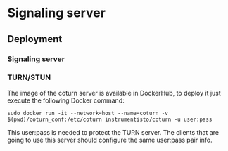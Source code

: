 # Signaling server

## Deployment
### Signaling server

### TURN/STUN
The image of the coturn server is available in DockerHub, to deploy it just execute the following Docker command:

    sudo docker run -it --network=host --name=coturn -v $(pwd)/coturn_conf:/etc/coturn instrumentisto/coturn -u user:pass

This user:pass is needed to protect the TURN server. The clients that are going to use this server should configure the same user:pass pair info.